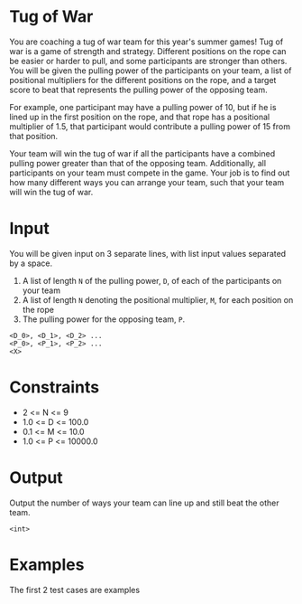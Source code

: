 # Tug of War

You are coaching a tug of war team for this year's summer games!
Tug of war is a game of strength and strategy. Different positions on the rope can be easier or harder to pull, and some participants are stronger than others. You will be given the pulling power of the participants on your team, a list of positional multipliers for the different positions on the rope, and a target score to beat that represents the pulling power of the opposing team.

For example, one participant may have a pulling power of 10, but if he is lined up in the first position on the rope, and that rope has a positional multiplier of 1.5, that participant would contribute a pulling power of 15 from that position. 

Your team will win the tug of war if all the participants have a combined pulling power greater than that of the opposing team. Additionally, all participants on your team must compete in the game. Your job is to find out how many different ways you can arrange your team, such that your team will win the tug of war. 

# Input

You will be given input on 3 separate lines, with list input values separated by a space.
1. A list of length `N` of the pulling power, `D`, of each of the participants on your team
2. A list of length `N` denoting the positional multiplier, `M`, for each position on the rope
3. The pulling power for the opposing team, `P`. 
```
<D_0>, <D_1>, <D_2> ...
<P_0>, <P_1>, <P_2> ...
<X>
```

# Constraints

* 2 <= N <= 9
* 1.0 <= D <= 100.0
* 0.1 <= M <= 10.0
* 1.0 <= P <= 10000.0

# Output

Output the number of ways your team can line up and still beat the other team.
```
<int>
```

# Examples
The first 2 test cases are examples